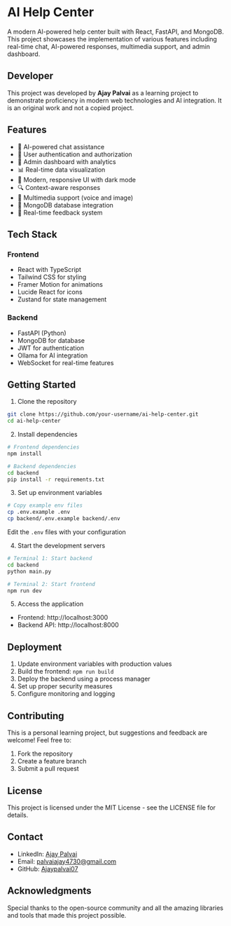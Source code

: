 # AI Help Center

A modern AI-powered help center built with React, FastAPI, and MongoDB. This project showcases the implementation of various features including real-time chat, AI-powered responses, multimedia support, and admin dashboard.

## Developer

This project was developed by **Ajay Palvai** as a learning project to demonstrate proficiency in modern web technologies and AI integration. It is an original work and not a copied project.

## Features

- 🤖 AI-powered chat assistance
- 🔐 User authentication and authorization
- 👥 Admin dashboard with analytics
- 📊 Real-time data visualization
- 🎨 Modern, responsive UI with dark mode
- 🔍 Context-aware responses
- 📱 Multimedia support (voice and image)
- 💾 MongoDB database integration
- 🚀 Real-time feedback system

## Tech Stack

### Frontend
- React with TypeScript
- Tailwind CSS for styling
- Framer Motion for animations
- Lucide React for icons
- Zustand for state management

### Backend
- FastAPI (Python)
- MongoDB for database
- JWT for authentication
- Ollama for AI integration
- WebSocket for real-time features

## Getting Started

1. Clone the repository
```bash
git clone https://github.com/your-username/ai-help-center.git
cd ai-help-center
```

2. Install dependencies
```bash
# Frontend dependencies
npm install

# Backend dependencies
cd backend
pip install -r requirements.txt
```

3. Set up environment variables
```bash
# Copy example env files
cp .env.example .env
cp backend/.env.example backend/.env
```
Edit the `.env` files with your configuration

4. Start the development servers
```bash
# Terminal 1: Start backend
cd backend
python main.py

# Terminal 2: Start frontend
npm run dev
```

5. Access the application
- Frontend: http://localhost:3000
- Backend API: http://localhost:8000

## Deployment

1. Update environment variables with production values
2. Build the frontend: `npm run build`
3. Deploy the backend using a process manager
4. Set up proper security measures
5. Configure monitoring and logging

## Contributing

This is a personal learning project, but suggestions and feedback are welcome! Feel free to:
1. Fork the repository
2. Create a feature branch
3. Submit a pull request

## License

This project is licensed under the MIT License - see the LICENSE file for details.

## Contact

- LinkedIn: [Ajay Palvai](https://www.linkedin.com/in/ajay-palvai-384750210/)
- Email: palvaiajay4730@gmail.com
- GitHub: [Ajaypalvai07](https://github.com/Ajaypalvai07)

## Acknowledgments

Special thanks to the open-source community and all the amazing libraries and tools that made this project possible.

